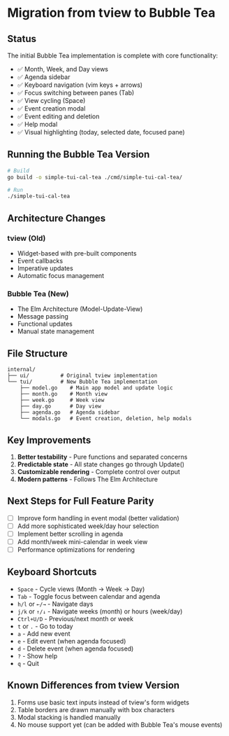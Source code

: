 # Migration from tview to Bubble Tea

## Status
The initial Bubble Tea implementation is complete with core functionality:
- ✅ Month, Week, and Day views
- ✅ Agenda sidebar
- ✅ Keyboard navigation (vim keys + arrows)
- ✅ Focus switching between panes (Tab)
- ✅ View cycling (Space)
- ✅ Event creation modal
- ✅ Event editing and deletion
- ✅ Help modal
- ✅ Visual highlighting (today, selected date, focused pane)

## Running the Bubble Tea Version
```bash
# Build
go build -o simple-tui-cal-tea ./cmd/simple-tui-cal-tea/

# Run
./simple-tui-cal-tea
```

## Architecture Changes

### tview (Old)
- Widget-based with pre-built components
- Event callbacks
- Imperative updates
- Automatic focus management

### Bubble Tea (New)
- The Elm Architecture (Model-Update-View)
- Message passing
- Functional updates
- Manual state management

## File Structure
```
internal/
├── ui/          # Original tview implementation
└── tui/         # New Bubble Tea implementation
    ├── model.go    # Main app model and update logic
    ├── month.go    # Month view
    ├── week.go     # Week view  
    ├── day.go      # Day view
    ├── agenda.go   # Agenda sidebar
    └── modals.go   # Event creation, deletion, help modals
```

## Key Improvements
1. **Better testability** - Pure functions and separated concerns
2. **Predictable state** - All state changes go through Update()
3. **Customizable rendering** - Complete control over output
4. **Modern patterns** - Follows The Elm Architecture

## Next Steps for Full Feature Parity
- [ ] Improve form handling in event modal (better validation)
- [ ] Add more sophisticated week/day hour selection
- [ ] Implement better scrolling in agenda
- [ ] Add month/week mini-calendar in week view
- [ ] Performance optimizations for rendering

## Keyboard Shortcuts
- `Space` - Cycle views (Month → Week → Day)
- `Tab` - Toggle focus between calendar and agenda
- `h/l` or `←/→` - Navigate days
- `j/k` or `↑/↓` - Navigate weeks (month) or hours (week/day)
- `Ctrl+U/D` - Previous/next month or week
- `t` or `.` - Go to today
- `a` - Add new event
- `e` - Edit event (when agenda focused)
- `d` - Delete event (when agenda focused)
- `?` - Show help
- `q` - Quit

## Known Differences from tview Version
1. Forms use basic text inputs instead of tview's form widgets
2. Table borders are drawn manually with box characters
3. Modal stacking is handled manually
4. No mouse support yet (can be added with Bubble Tea's mouse events)